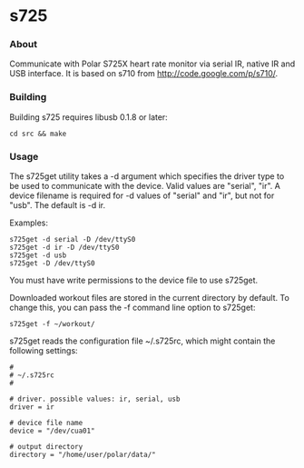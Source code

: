 
s725
====

### About

Communicate with Polar S725X heart rate monitor via serial IR, native
IR and USB interface. It is based on s710 from
http://code.google.com/p/s710/.

### Building

Building s725 requires libusb 0.1.8 or later:

	cd src && make

### Usage

The s725get utility takes a -d argument which specifies the driver
type to be used to communicate with the device.  Valid values are
"serial", "ir".  A device filename is required for -d values of
"serial" and "ir", but not for "usb". The default is -d ir.

Examples:

	s725get -d serial -D /dev/ttyS0
	s725get -d ir -D /dev/ttyS0
	s725get -d usb
	s725get -D /dev/ttyS0

You must have write permissions to the device file to use s725get.

Downloaded workout files are stored in the current directory by
default. To change this, you can pass the -f command line option to
s725get:

	s725get -f ~/workout/

s725get reads the configuration file ~/.s725rc, which might contain
the following settings:

	#
	# ~/.s725rc
	#

	# driver. possible values: ir, serial, usb
	driver = ir

	# device file name
	device = "/dev/cua01"

    # output directory
    directory = "/home/user/polar/data/"

